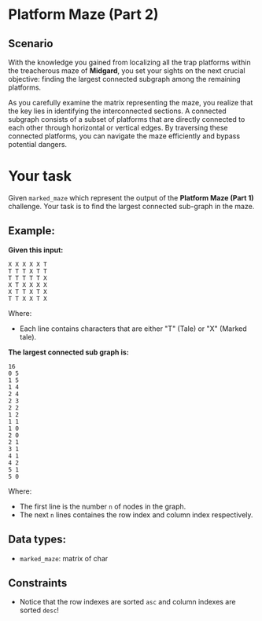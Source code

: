 # Platform Maze (Part 2)

## Scenario
With the knowledge you gained from localizing all the trap platforms within the treacherous maze of **Midgard**, you set your sights on the next crucial objective: finding the largest connected subgraph among the remaining platforms.

As you carefully examine the matrix representing the maze, you realize that the key lies in identifying the interconnected sections. A connected subgraph consists of a subset of platforms that are directly connected to each other through horizontal or vertical edges. By traversing these connected platforms, you can navigate the maze efficiently and bypass potential dangers.


# Your task
Given `marked_maze` which represent the output of the **Platform Maze (Part 1)** challenge. Your task is to find the largest connected sub-graph in the maze.

## Example:
**Given this input:**
```
X X X X X T
T T T X T T
T T T T T X
X T X X X X
X T T X T X
T T X X T X
```
Where:
 * Each line contains characters that are either "T" (Tale) or "X" (Marked tale).

**The largest connected sub graph is:**
```
16
0 5
1 5
1 4
2 4
2 3
2 2
1 2
1 1
1 0
2 0
2 1
3 1
4 1
4 2
5 1
5 0
```
Where:
 * The first line is the number `n` of nodes in the graph.
 * The next `n` lines containes the row index and column index respectively.

## Data types:
 - `marked_maze`: matrix of char

## Constraints
- Notice that the row indexes are sorted `asc` and column indexes are sorted `desc`!